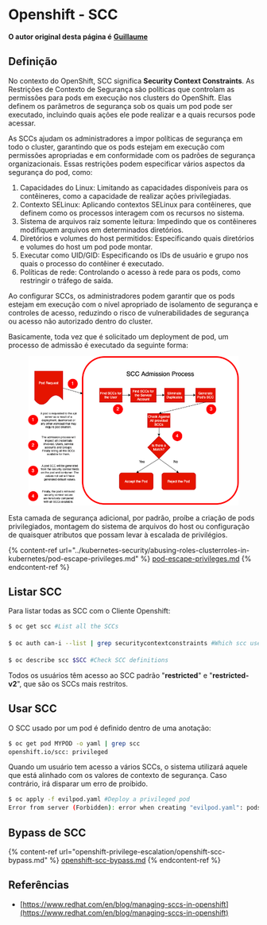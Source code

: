 # Openshift - SCC

**O autor original desta página é** [**Guillaume**](https://www.linkedin.com/in/guillaume-chapela-ab4b9a196)

## Definição

No contexto do OpenShift, SCC significa **Security Context Constraints**. As Restrições de Contexto de Segurança são políticas que controlam as permissões para pods em execução nos clusters do OpenShift. Elas definem os parâmetros de segurança sob os quais um pod pode ser executado, incluindo quais ações ele pode realizar e a quais recursos pode acessar.

As SCCs ajudam os administradores a impor políticas de segurança em todo o cluster, garantindo que os pods estejam em execução com permissões apropriadas e em conformidade com os padrões de segurança organizacionais. Essas restrições podem especificar vários aspectos da segurança do pod, como:

1. Capacidades do Linux: Limitando as capacidades disponíveis para os contêineres, como a capacidade de realizar ações privilegiadas.
2. Contexto SELinux: Aplicando contextos SELinux para contêineres, que definem como os processos interagem com os recursos no sistema.
3. Sistema de arquivos raiz somente leitura: Impedindo que os contêineres modifiquem arquivos em determinados diretórios.
4. Diretórios e volumes do host permitidos: Especificando quais diretórios e volumes do host um pod pode montar.
5. Executar como UID/GID: Especificando os IDs de usuário e grupo nos quais o processo do contêiner é executado.
6. Políticas de rede: Controlando o acesso à rede para os pods, como restringir o tráfego de saída.

Ao configurar SCCs, os administradores podem garantir que os pods estejam em execução com o nível apropriado de isolamento de segurança e controles de acesso, reduzindo o risco de vulnerabilidades de segurança ou acesso não autorizado dentro do cluster.

Basicamente, toda vez que é solicitado um deployment de pod, um processo de admissão é executado da seguinte forma:

<figure><img src="../../.gitbook/assets/Managing SCCs in OpenShift-1.png" alt=""><figcaption></figcaption></figure>

Esta camada de segurança adicional, por padrão, proíbe a criação de pods privilegiados, montagem do sistema de arquivos do host ou configuração de quaisquer atributos que possam levar à escalada de privilégios.

{% content-ref url="../kubernetes-security/abusing-roles-clusterroles-in-kubernetes/pod-escape-privileges.md" %}
[pod-escape-privileges.md](../kubernetes-security/abusing-roles-clusterroles-in-kubernetes/pod-escape-privileges.md)
{% endcontent-ref %}

## Listar SCC

Para listar todas as SCC com o Cliente Openshift:
```bash
$ oc get scc #List all the SCCs

$ oc auth can-i --list | grep securitycontextconstraints #Which scc user can use

$ oc describe scc $SCC #Check SCC definitions
```
Todos os usuários têm acesso ao SCC padrão "**restricted**" e "**restricted-v2**", que são os SCCs mais restritos.

## Usar SCC

O SCC usado por um pod é definido dentro de uma anotação:
```bash
$ oc get pod MYPOD -o yaml | grep scc
openshift.io/scc: privileged
```
Quando um usuário tem acesso a vários SCCs, o sistema utilizará aquele que está alinhado com os valores de contexto de segurança. Caso contrário, irá disparar um erro de proibido.
```bash
$ oc apply -f evilpod.yaml #Deploy a privileged pod
Error from server (Forbidden): error when creating "evilpod.yaml": pods "evilpod" is forbidden: unable to validate against any security context constrain
```
## Bypass de SCC

{% content-ref url="openshift-privilege-escalation/openshift-scc-bypass.md" %}
[openshift-scc-bypass.md](openshift-privilege-escalation/openshift-scc-bypass.md)
{% endcontent-ref %}

## Referências

* [https://www.redhat.com/en/blog/managing-sccs-in-openshift](https://www.redhat.com/en/blog/managing-sccs-in-openshift)
